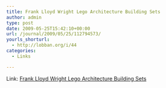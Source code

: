 ```yaml
---
title: Frank Lloyd Wright Lego Architecture Building Sets
author: admin
type: post
date: 2009-05-25T15:42:10+00:00
url: /journal/2009/05/25/112794573/
yourls_shorturl:
  - http://lobban.org/i/44
categories:
  - Links

---
```

Link: [Frank Lloyd Wright Lego Architecture Building Sets][1]

 [1]: http://www.uncrate.com/men/gear/toys/frank-lloyd-wright-lego-architecture-building-sets/